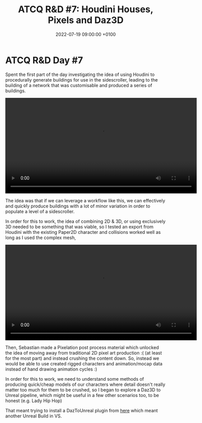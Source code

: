 ﻿---
layout: post 
title:  "ATCQ R&D #7: Houdini Houses, Pixels and Daz3D"
date:   2022-07-19 09:00:00 +0100 
categories: [unreal, atcq, houdini, daz3d]
---

# ATCQ R&D Day #7

Spent the first part of the day investigating the idea of using Houdini to procedurally generate buildings for use in the sidescroller, leading to the building of a network that was customisable and produced a series of buildings.

<video controls width="600">
    <source src="/docs/assets/videos/2022-07-19 12-15-02-1.webm" 
            type="video/webm">
</video>

The idea was that if we can leverage a workflow like this, we can effectively and quickly produce buildings with a lot of minor variation in order to populate a level of a sidescroller. 

In order for this to work, the idea of combining 2D & 3D, or using exclusively 3D needed to be something that was viable, so I tested an export from Houdini with the existing Paper2D character and collisions worked well as long as I used the complex mesh,


<video controls width="600">
    <source src="/docs/assets/videos/2022-07-19 12-16-53-1.webm" 
            type="video/webm">
</video>

Then, Sebastian made a Pixelation post process material which unlocked the idea of moving away from traditional 2D pixel art production :( (at least for the most part) and instead crushing the content down. So, instead we would be able to use created rigged characters and animation/mocap data instead of hand drawing animation cycles :)

In order for this to work, we need to understand some methods of producing quick/cheap models of our characters where detail doesn't really matter too much for them to be crushed, so I began to explore a Daz3D to Unreal pipeline, which might be useful in a few other scenarios too, to be honest (e.g. Lady Hip Hop)

That meant trying to install a DazToUnreal plugin from [here](https://github.com/daz3d/DazToUnreal) which meant another Unreal Build in VS.
